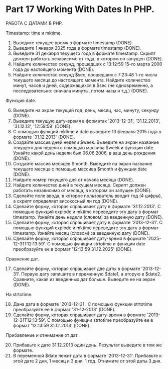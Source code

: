 ﻿# Part 17 Working With Dates In PHP.
 
РАБОТА С ДАТАМИ В PHP.

Timestamp: time и mktime.

1. Выведите текущее время в формате timestamp (DONE).
2. Выведите 1 января 2025 года в формате timestamp (DONE).
3. Выведите 31 декабря текущего года в формате timestamp. Скрипт должен работать независимо от года, в котором он запущен (DONE).
4. Найдите количество секунд, прошедших с 13:12:59 15-го марта 2000 года до настоящего момента (DONE).
5. Найдите количество секунд $sec, прошедших с 7:23:48 1-го числа текущего месяца до настоящего момента. Найдите количество минут, часов и дней, содержащихся в $sec (не одновременно, а последовательно: сначала минуты, потом    часы и т.д.) (DONE).

Функция date.

6. Выведите на экран текущий год, день, месяц, час, минуту, секунду (DONE).
7. Выведите текущую дату-время в форматах '2013-12-31', '31.12.2013', '31.12.13', '12:59:59' (DONE). 
8. С помощью функций mktime и date выведите 13 февраля 2015 года в формате '31.12.2013' (DONE).
9. Создайте массив дней недели $week. Выведите на экран название текущего дня недели с помощью массива $week и функции date. Узнайте какой день недели был 06.06.2006, в ваш день рождения (DONE).
10. Создайте массив месяцев $month. Выведите на экран название текущего месяца с помощью массива $month и функции date (DONE). 
11. Найдите номер текущего дня от начала месяца (DONE).
12. Найдите количество дней в текущем месяце. Скрипт должен работать независимо от месяца, в котором он запущен (DONE).
13. Сделайте поле ввода, в которое пользователь вводит год (4 цифры), а скрипт определяет високосный ли год (DONE).
14. Сделайте форму, которая спрашивает дату в формате '31.12.2013'. С помощью функций explode и mktime переведите эту дату в формат timestamp. Узнайте день недели (словом) за введенную дату (DONE).
15. Сделайте форму, которая спрашивает дату в формате '2013-12-31'. С помощью функций explode и mktime переведите эту дату в формат timestamp. Узнайте месяц (словом) за введенную дату (DONE).
16. Сделайте форму, которая спрашивает дату-время в формате '2025-12-31T12:13:59'. С помощью функции strtotime и функции date преобразуйте ее в формат '12:13:59 31.12.2025' (DONE).

Сравнение дат.

17. Сделайте форму, которая спрашивает две даты в формате '2013-12-31'. Первую дату запишите в переменную $date1, а вторую в $date2. Сравните, какая из введенных дат больше. Выведите ее на экран (DONE).

На strtotime.

18. Дана дата в формате '2013-12-31'. С помощью функции strtotime преобразуйте ее в формат '31-12-2013' (DONE).
19. Сделайте форму, которая спрашивает дату-время в формате '2013-12-31T12:13:59'. С помощью функции strtotime преобразуйте ее в формат '12:13:59 31.12.2013' (DONE).

Прибавление и отнимание от дат.

20. Прибавьте к дате 31.12.2013 один день. Результат выведите в том же формате.
21. В переменной $date лежит дата в формате '2013-12-31'. Прибавьте к этой дате 2 дня, 1 месяц и 3 дня, 1 год. Отнимите от этой даты 3 дня.

